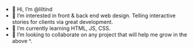 - 👋 Hi, I’m @liltind
- 👀 I’m interested in front & back end web design. Telling interactive stories for clients via great development.
- 🌱 I’m currently learning HTML, JS, CSS.
- 💞️ I’m looking to collaborate on any project that will help me grow in the above ^. 

<!---
liltind/liltind is a ✨ special ✨ repository because its `README.md` (this file) appears on your GitHub profile.
You can click the Preview link to take a look at your changes.
--->
